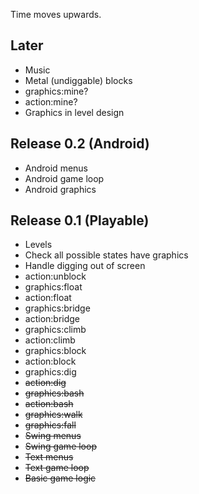Time moves upwards.

Later
-----

- Music
- Metal (undiggable) blocks
- graphics:mine?
- action:mine?
- Graphics in level design

Release 0.2 (Android)
---------------------

- Android menus
- Android game loop
- Android graphics

Release 0.1 (Playable)
----------------------

- Levels
- Check all possible states have graphics
- Handle digging out of screen
- action:unblock
- graphics:float
- action:float
- graphics:bridge
- action:bridge
- graphics:climb
- action:climb
- graphics:block
- action:block
- graphics:dig
- ~~action:dig~~
- ~~graphics:bash~~
- ~~action:bash~~
- ~~graphics:walk~~
- ~~graphics:fall~~
- ~~Swing menus~~
- ~~Swing game loop~~
- ~~Text menus~~
- ~~Text game loop~~
- ~~Basic game logic~~

